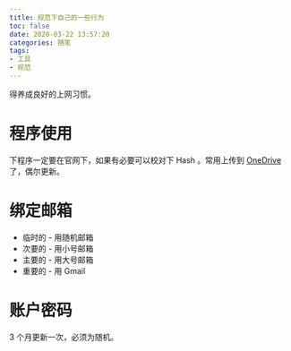 ```yaml
---
title: 规范下自己的一些行为
toc: false
date: 2020-03-22 13:57:20
categories: 随笔
tags:
- 工具
- 规范
---
```

得养成良好的上网习惯。
<!-- more -->

# 程序使用

下程序一定要在官网下，如果有必要可以校对下 Hash 。常用上传到 [OneDrive](https://1drv.ms/u/s!AqDU5Oa2ddkciOYOThHpmdP5pjSEnQ?e=rfJxB7) 了，偶尔更新。

# 绑定邮箱

* 临时的 - 用随机邮箱
* 次要的 - 用小号邮箱
* 主要的 - 用大号邮箱
* 重要的 - 用 Gmail

# 账户密码

3 个月更新一次，必须为随机。